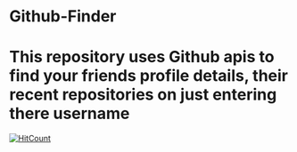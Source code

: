 # Github-Finder
# This repository uses Github apis to find your friends profile details, their recent repositories on just entering there username
[![HitCount](http://hits.dwyl.io/spiderxm/Github-Finder.svg)](http://hits.dwyl.io/spiderxm/Github-Finder)
